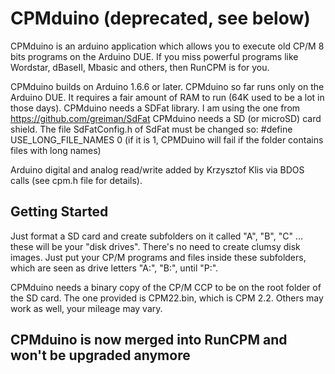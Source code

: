 # CPMduino (deprecated, see below)

CPMduino is an arduino application which allows you to execute old CP/M 8 bits programs on the Arduino DUE.
If you miss powerful programs like Wordstar, dBaseII, Mbasic and others, then RunCPM is for you.

CPMduino builds on Arduino 1.6.6 or later.
CPMduino so far runs only on the Arduino DUE. It requires a fair amount of RAM to run (64K used to be a lot in those days).
CPMduino needs a SDFat library. I am using the one from https://github.com/greiman/SdFat
CPMduino needs a SD (or microSD) card shield.
The file SdFatConfig.h of SdFat must be changed so: #define USE_LONG_FILE_NAMES 0 (if it is 1, CPMDuino will fail if the folder contains files with long names)

Arduino digital and analog read/write added by Krzysztof Klis via BDOS calls (see cpm.h file for details).

## Getting Started

Just format a SD card and create subfolders on it called "A", "B", "C" ... these will be your "disk drives".
There's no need to create clumsy disk images. Just put your CP/M programs and files inside these subfolders, which are seen as drive letters "A:", "B:", until "P:".

CPMduino needs a binary copy of the CP/M CCP to be on the root folder of the SD card. The one provided is CPM22.bin, which is CPM 2.2. Others may work as well, your mileage may vary.

## CPMduino is now merged into RunCPM and won't be upgraded anymore
